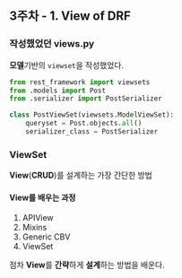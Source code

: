 ## 3주차 - 1. View of DRF

### 작성했었던 views.py

**모델**기반의 `viewset`을 작성했었다.<br>

```python
from rest_framework import viewsets
from .models import Post
from .serializer import PostSerializer

class PostViewSet(viewsets.ModelViewSet):
    queryset = Post.objects.all()
    serializer_class = PostSerializer
```

### ViewSet

**View**(**CRUD**)를 설계하는 가장 간단한 방법<br>

#### View를 배우는 과정

1. APIView
2. Mixins
3.  Generic CBV
4.  ViewSet

점차 **View**를 **간략**하게 **설계**하는 방법을 배운다.<br>

